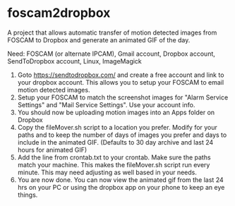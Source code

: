 # foscam2dropbox
A project that allows automatic transfer of motion detected images from FOSCAM to Dropbox and generate an animated GIF of the day.

Need: FOSCAM (or alternate IPCAM), Gmail account, Dropbox account, SendToDropbox account, Linux, ImageMagick 

1. Goto https://sendtodropbox.com/ and create a free account and link to your dropbox account. This allows you to setup your FOSCAM to email motion detected images.
2. Setup your FOSCAM to match the screenshot images for "Alarm Service Settings" and "Mail Service Settings". Use your account info.
3. You should now be uploading motion images into an Apps folder on Dropbox
4. Copy the fileMover.sh script to a location you prefer. Modify for your paths and to keep the number of days of images you prefer and days to include in the animated GIF. (Defaults to 30 day archive and last 24 hours for animated GIF)
5. Add the line from crontab.txt to your crontab. Make sure the paths match your machine. This makes the fileMover.sh script run every minute. This may need adjusting as well based in your needs.
6. You are now done. You can now view the animated gif from the last 24 hrs on your PC or using the dropbox app on your phone to keep an eye things.
